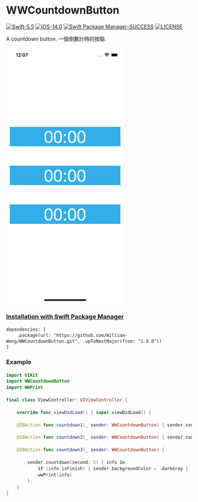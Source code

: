 # WWCountdownButton
[![Swift-5.5](https://img.shields.io/badge/Swift-5.5-orange.svg?style=flat)](https://developer.apple.com/swift/) [![iOS-14.0](https://img.shields.io/badge/iOS-14.0-pink.svg?style=flat)](https://developer.apple.com/swift/) [![Swift Package Manager-SUCCESS](https://img.shields.io/badge/Swift_Package_Manager-SUCCESS-blue.svg?style=flat)](https://developer.apple.com/swift/) [![LICENSE](https://img.shields.io/badge/LICENSE-MIT-yellow.svg?style=flat)](https://developer.apple.com/swift/)

A countdown button.
一個倒數計時的按鈕.

![](./Example.gif)

### [Installation with Swift Package Manager](https://medium.com/彼得潘的-swift-ios-app-開發問題解答集/使用-spm-安裝第三方套件-xcode-11-新功能-2c4ffcf85b4b)
```
dependencies: [
    .package(url: "https://github.com/William-Weng/WWCountdownButton.git", .upToNextMajor(from: "1.0.0"))
]
```

### Example
```swift
import UIKit
import WWCountdownButton
import WWPrint

final class ViewController: UIViewController {

    override func viewDidLoad() { super.viewDidLoad() }
    
    @IBAction func countdown1(_ sender: WWCountdownButton) { sender.countdown(second: 120) }
    
    @IBAction func countdown2(_ sender: WWCountdownButton) { sender.countdown(second: 60, isCountdown: false) }
    
    @IBAction func countdown3(_ sender: WWCountdownButton) {
        
        sender.countdown(second: 5) { info in
            if (info.isFinish) { sender.backgroundColor = .darkGray }
            wwPrint(info)
        }
    }
}
```
